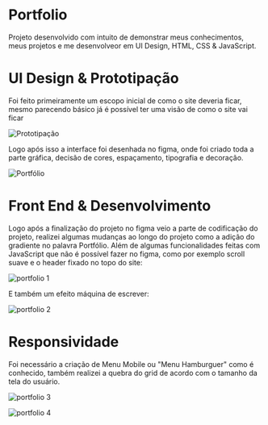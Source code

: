 # Portfolio
Projeto desenvolvido com intuito de demonstrar meus conhecimentos, meus projetos e me desenvolveor em UI Design, HTML, CSS & JavaScript.

# UI Design & Prototipação 

Foi feito primeiramente um escopo inicial de como o site deveria ficar, mesmo parecendo básico já é possível ter uma visão de como o site vai ficar

![Prototipação](https://user-images.githubusercontent.com/97991094/174919019-92794f96-4dea-42d1-be82-1830e1d7f01f.png)

Logo após isso a interface foi desenhada no figma, onde foi criado toda a parte gráfica, decisão de cores, espaçamento, tipografia e decoração.

![Portfólio](https://user-images.githubusercontent.com/97991094/174918275-ded29bcc-4659-4279-809b-f19311d312d4.jpg)

# Front End & Desenvolvimento
Logo após a finalização do projeto no figma veio a parte de codificação do projeto, realizei algumas mudanças ao longo do projeto como a adição do gradiente 
no palavra Portfólio. Além de algumas funcionalidades feitas com JavaScript que não é possível fazer no figma, como por exemplo scroll suave e o header fixado no topo do site:

![portfolio 1](https://user-images.githubusercontent.com/97991094/174918816-55add34c-adfe-495f-8edc-c57209384af2.gif)

E também um efeito máquina de escrever:

![portfolio 2](https://user-images.githubusercontent.com/97991094/174919657-2f2ae439-368a-4692-9c28-6caad3915def.gif)

# Responsividade
Foi necessário a criação de Menu Mobile ou "Menu Hamburguer" como é conhecido, também realizei a quebra do grid de acordo com o tamanho da tela do usuário.

![portfolio 3](https://user-images.githubusercontent.com/97991094/174920349-d485d406-488d-436c-8584-5bd900f68056.gif)

![portfolio 4](https://user-images.githubusercontent.com/97991094/174920555-93ef863c-87dc-492d-9e34-e26000f42d5b.gif)
